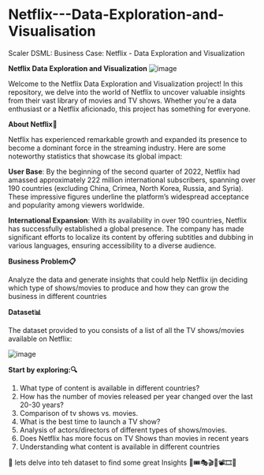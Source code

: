 # Netflix---Data-Exploration-and-Visualisation
Scaler DSML: Business Case: Netflix - Data Exploration and Visualization

****Netflix Data Exploration and Visualization****
![image](https://github.com/user-attachments/assets/ca11d607-85df-4c6d-841d-4c50a3149cfa)

Welcome to the Netflix Data Exploration and Visualization project! In this repository, we delve into the world of Netflix to uncover valuable insights from their vast library of movies and TV shows.
Whether you're a data enthusiast or a Netflix aficionado, this project has something for everyone.

**About Netflix🎥**

Netflix has experienced remarkable growth and expanded its presence to become a dominant force in the streaming industry. Here are some noteworthy statistics that showcase its global impact:
    
  **User Base**: 
                  By the beginning of the second quarter of 2022, Netflix had amassed approximately 222 million international subscribers, spanning over 190 countries 
                  (excluding China, Crimea, North Korea, Russia, and Syria). These impressive figures underline the platform’s widespread acceptance and popularity among viewers worldwide.

   ****International Expansion****: 
                  With its availability in over 190 countries, Netflix has successfully established a global presence. The company has made significant efforts to 
                  localize its content by offering subtitles and dubbing in various languages, ensuring accessibility to a diverse audience.

**Business Problem📋**

Analyze the data and generate insights that could help Netflix ijn deciding which type of shows/movies to produce and how they can grow the business in different countries

**Dataset📊**

The dataset provided to you consists of a list of all the TV shows/movies available on Netflix:

![image](https://github.com/user-attachments/assets/4de11b16-10fc-4dca-ba0b-cd069adde4e4)

**Start by exploring:🔍**

   1. What type of content is available in different countries?
   2. How has the number of movies released per year changed over the last 20-30 years?
   3. Comparison of tv shows vs. movies.
   4. What is the best time to launch a TV show?
   5. Analysis of actors/directors of different types of shows/movies.
   6. Does Netflix has more focus on TV Shows than movies in recent years
   7. Understanding what content is available in different countries

🍿 lets delve into teh dataset to find some great Insights 🎫🎟️🎭🎬🎥📽️🎞️🎦

